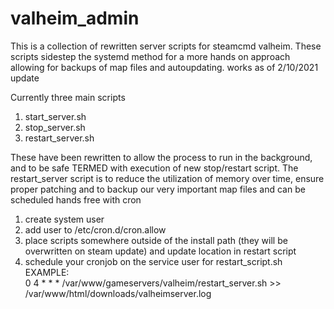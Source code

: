 # valheim_admin
This is a collection of rewritten server scripts for steamcmd valheim. These scripts sidestep the systemd method for a more hands on approach allowing for backups of map files and autoupdating. works as of 2/10/2021 update 

Currently three main scripts 

1. start_server.sh
2. stop_server.sh 
3. restart_server.sh 

These have been rewritten to allow the process to run in the background, and to be safe TERMED with execution of new stop/restart script. 
The restart_server script is to reduce the utilization of memory over time, ensure proper patching and to backup our very important map files and can be scheduled hands free with cron 

1. create system user <br>
2. add user to /etc/cron.d/cron.allow <br>
3. place scripts somewhere outside of the install path (they will be overwritten on steam update) and update location in restart script <br>
4. schedule your cronjob on the service user for restart_script.sh EXAMPLE: <br>
    0 4 * * * /var/www/gameservers/valheim/restart_server.sh >> /var/www/html/downloads/valheimserver.log <br>
 
